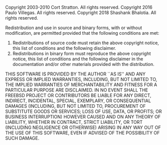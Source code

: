 Copyright 2003-2010 Cort Stratton. All rights reserved.
Copyright 2016 Paulo Villegas. All rights reserved.
Copyright 2018 Shashank Bhalotia. All rights reserved.

Redistribution and use in source and binary forms, with or without
modification, are permitted provided that the following conditions are
met:
 1. Redistributions of source code must retain the above copyright
    notice, this list of conditions and the following disclaimer.
 2. Redistributions in binary form must reproduce the above copyright
    notice, this list of conditions and the following disclaimer in the
    documentation and/or other materials provided with the
    distribution.

THIS SOFTWARE IS PROVIDED BY THE AUTHOR ``AS IS'' AND ANY
EXPRESS OR IMPLIED WARRANTIES, INCLUDING, BUT NOT LIMITED TO, THE
IMPLIED WARRANTIES OF MERCHANTABILITY AND FITNESS FOR A PARTICULAR
PURPOSE ARE DISCLAIMED. IN NO EVENT SHALL THE FREEBSD PROJECT OR
CONTRIBUTORS BE LIABLE FOR ANY DIRECT, INDIRECT, INCIDENTAL, SPECIAL,
EXEMPLARY, OR CONSEQUENTIAL DAMAGES (INCLUDING, BUT NOT LIMITED TO,
PROCUREMENT OF SUBSTITUTE GOODS OR SERVICES; LOSS OF USE, DATA, OR
PROFITS; OR BUSINESS INTERRUPTION) HOWEVER CAUSED AND ON ANY THEORY OF
LIABILITY, WHETHER IN CONTRACT, STRICT LIABILITY, OR TORT (INCLUDING
NEGLIGENCE OR OTHERWISE) ARISING IN ANY WAY OUT OF THE USE OF THIS
SOFTWARE, EVEN IF ADVISED OF THE POSSIBILITY OF SUCH DAMAGE.
